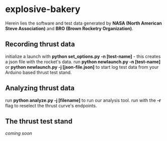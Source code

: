 # explosive-bakery
Herein lies the software and test data generated by **NASA (North American Steve Association)** and **BRO (Brown Rocketry Organization)**.

## Recording thrust data
initialize a launch with **python set_options.py -n [test-name]** - this creates a json file with the rocket's data.
run **python newlaunch.py -n [test-name]** or **python newlaunch.py -j [json-file.json]** to start log test data from your Arduino based thrust test stand.

## Analyzing thrust data
run **python analyze.py -j [filename]** to run our analysis tool. run with the **-r** flag to reselect the thrust curve's endpoints.

## The thrust test stand
*coming soon*
